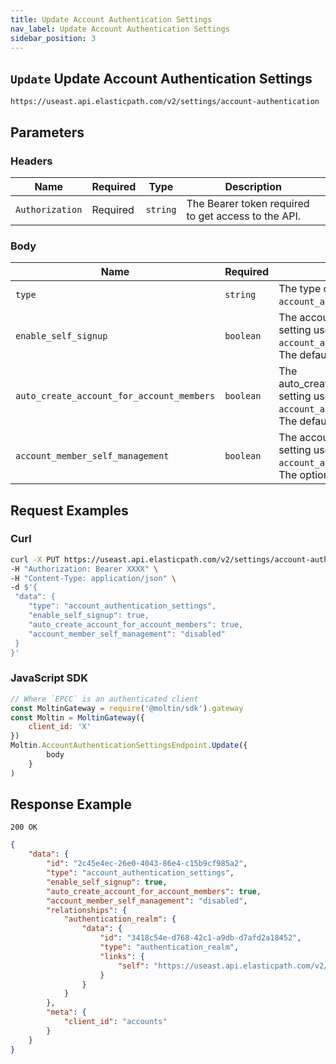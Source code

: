 ```yaml
---
title: Update Account Authentication Settings
nav_label: Update Account Authentication Settings
sidebar_position: 3
---
```


## `Update` Update Account Authentication Settings

```http
https://useast.api.elasticpath.com/v2/settings/account-authentication
```

## Parameters

### Headers

| Name | Required | Type | Description |
| --- | --- | --- | --- |
| `Authorization` | Required | `string` | The Bearer token required to get access to the API. |

### Body

| Name | Required  | Type                                                                                                                                           | Description |
| --- |-----------|------------------------------------------------------------------------------------------------------------------------------------------------| --- |
| `type` | `string`  | The type of the object to update. Always `account_authentication_settings`.                                                                    |
| `enable_self_signup` | `boolean` | The account_member_self_management setting used for the `account_authentication_settings` object. The default value is `false`.                |
| `auto_create_account_for_account_members` | `boolean` | The auto_create_account_for_account_members setting used for the `account_authentication_settings` object. The default value is `false`.       |
| `account_member_self_management` | `boolean` | The account_member_self_management setting used for the `account_authentication_settings` object. The options are `disabled` or `update_only`. |

## Request Examples

### Curl

```bash
curl -X PUT https://useast.api.elasticpath.com/v2/settings/account-authentication \
-H "Authorization: Bearer XXXX" \
-H "Content-Type: application/json" \
-d $'{
 "data": {
    "type": "account_authentication_settings",
    "enable_self_signup": true,
    "auto_create_account_for_account_members": true,
    "account_member_self_management": "disabled"
 }
}'
```

### JavaScript SDK

```javascript
// Where `EPCC` is an authenticated client
const MoltinGateway = require('@moltin/sdk').gateway
const Moltin = MoltinGateway({
    client_id: 'X'
})
Moltin.AccountAuthenticationSettingsEndpoint.Update({
        body
    }
)
```

## Response Example

`200 OK`

```json
{
    "data": {
        "id": "2c45e4ec-26e0-4043-86e4-c15b9cf985a2",
        "type": "account_authentication_settings",
        "enable_self_signup": true,
        "auto_create_account_for_account_members": true,
        "account_member_self_management": "disabled",
        "relationships": {
            "authentication_realm": {
                "data": {
                    "id": "3418c54e-d768-42c1-a9db-d7afd2a18452",
                    "type": "authentication_realm",
                    "links": {
                        "self": "https://useast.api.elasticpath.com/v2/authentication-realms/3418c54e-d768-42c1-a9db-d7afd2a18452"
                    }
                }
            }
        },
        "meta": {
            "client_id": "accounts"
        }
    }
}
```
